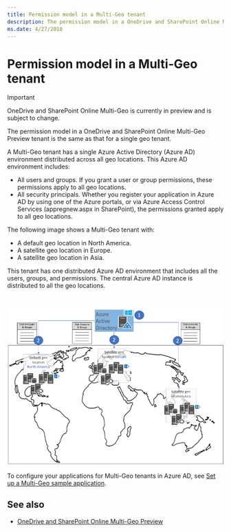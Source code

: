 ```yaml
---
title: Permission model in a Multi-Geo tenant
description: The permission model in a OneDrive and SharePoint Online Multi-Geo Preview tenant is the same as that for a single geo tenant.
ms.date: 4/27/2018
---
```


# Permission model in a Multi-Geo tenant

> [!IMPORTANT] 
> OneDrive and SharePoint Online Multi-Geo is currently in preview and is subject to change.

The permission model in a OneDrive and SharePoint Online Multi-Geo Preview tenant is the same as that for a single geo tenant.

A Multi-Geo tenant has a single Azure Active Directory (Azure AD) environment distributed across all geo locations. This Azure AD environment includes: 

- All users and groups. If you grant a user or group permissions, these permissions apply to all geo locations.
- All security principals. Whether you register your application in Azure AD by using one of the Azure portals, or via Azure Access Control Services (appregnew.aspx in SharePoint), the permissions granted apply to all geo locations.

The following image shows a Multi-Geo tenant with:

- A default geo location in North America.
- A satellite geo location in Europe.
- A satellite geo location in Asia.

This tenant has one distributed Azure AD environment that includes all the users, groups, and permissions. The central Azure AD instance is distributed to all the geo locations. 

<br/>

![A world map showing a default geo location in North America, and satellite geo locations in Europe and Asia, with user accounts and groups stored in Azure AD](media/multigeo/multigeopermissions_intro.png)

To configure your applications for Multi-Geo tenants in Azure AD, see [Set up a Multi-Geo sample application](multigeo-sampleapplicationsetup.md).

## See also

- [OneDrive and SharePoint Online Multi-Geo Preview](multigeo-introduction.md)